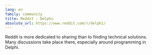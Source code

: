 ```yaml
---
lang: en
family: community
title: Reddit - Delphi
absolute_url: https://www.reddit.com/r/delphi/
---
```

Reddit is more dedicated to sharing than to finding technical solutions. Many discussions take place there, especially around programming in Delphi.
